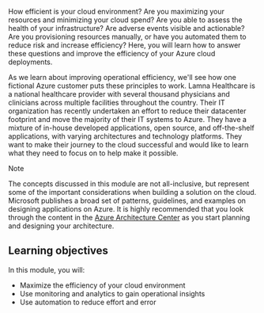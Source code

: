 How efficient is your cloud environment? Are you maximizing your resources and minimizing your cloud spend? Are you able to assess the health of your infrastructure? Are adverse events visible and actionable? Are you provisioning resources manually, or have you automated them to reduce risk and increase efficiency? Here, you will learn how to answer these questions and improve the efficiency of your Azure cloud deployments.

As we learn about improving operational efficiency, we'll see how one fictional Azure customer puts these principles to work. Lamna Healthcare is a national healthcare provider with several thousand physicians and clinicians across multiple facilities throughout the country. Their IT organization has recently undertaken an effort to reduce their datacenter footprint and move the majority of their IT systems to Azure. They have a mixture of in-house developed applications, open source, and off-the-shelf applications, with varying architectures and technology platforms. They want to make their journey to the cloud successful and would like to learn what they need to focus on to help make it possible.

> [!NOTE]
> The concepts discussed in this module are not all-inclusive, but represent some of the important considerations when building a solution on the cloud. Microsoft publishes a broad set of patterns, guidelines, and examples on designing applications on Azure. It is highly recommended that you look through the content in the [Azure Architecture Center](https://docs.microsoft.com/azure/architecture/) as you start planning and designing your architecture.

## Learning objectives

In this module, you will:

- Maximize the efficiency of your cloud environment
- Use monitoring and analytics to gain operational insights
- Use automation to reduce effort and error